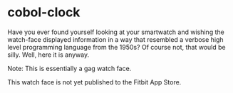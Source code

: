 # cobol-clock
Have you ever found yourself looking at your smartwatch and wishing the watch-face displayed information in a way that resembled a verbose high level programming language from the 1950s? Of course not, that would be silly. Well, here it is anyway.

Note: This is essentially a gag watch face. 

This watch face is not yet published to the Fitbit App Store. 
